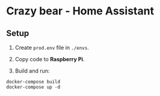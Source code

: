 # Crazy bear - Home Assistant

## Setup

1. Create `prod.env` file in `./envs`.

2. Copy code to **Raspberry Pi**.

3. Build and run:
```
docker-compose build
docker-compose up -d
```

